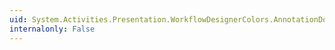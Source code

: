```yaml
---
uid: System.Activities.Presentation.WorkflowDesignerColors.AnnotationDockTextColorKey
internalonly: False
---
```

